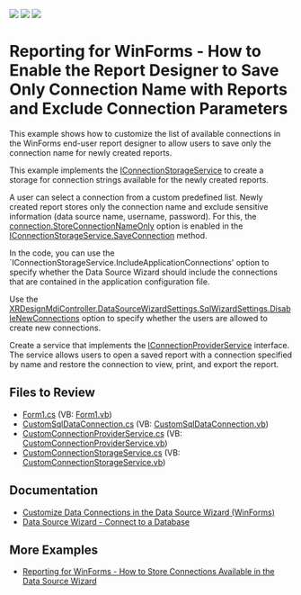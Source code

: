 <!-- default badges list -->
![](https://img.shields.io/endpoint?url=https://codecentral.devexpress.com/api/v1/VersionRange/230255468/23.2.3%2B)
[![](https://img.shields.io/badge/Open_in_DevExpress_Support_Center-FF7200?style=flat-square&logo=DevExpress&logoColor=white)](https://supportcenter.devexpress.com/ticket/details/T848384)
[![](https://img.shields.io/badge/📖_How_to_use_DevExpress_Examples-e9f6fc?style=flat-square)](https://docs.devexpress.com/GeneralInformation/403183)
<!-- default badges end -->
# Reporting for WinForms - How to Enable the Report Designer to Save Only Connection Name with Reports and Exclude Connection Parameters

This example shows how to customize the list of available connections in the WinForms end-user report designer to allow users to save only the connection name for newly created reports.

This example implements the [IConnectionStorageService](https://docs.devexpress.com/CoreLibraries/DevExpress.DataAccess.Wizard.Services.IConnectionStorageService) to create a storage for connection strings available for the newly created reports. 

A user can select a connection from a custom predefined list. Newly created report stores only the connection name and exclude sensitive information (data source name, username, password). For this, the [connection.StoreConnectionNameOnly](https://docs.devexpress.com/CoreLibraries/DevExpress.DataAccess.Wizard.Model.IDataConnection.StoreConnectionNameOnly) option is enabled in the [IConnectionStorageService.SaveConnection](https://docs.devexpress.com/CoreLibraries/DevExpress.DataAccess.Wizard.Services.IConnectionStorageService.SaveConnection(System.String-DevExpress.DataAccess.Wizard.Model.IDataConnection-System.Boolean)) method.

In the code, you can use the `IConnectionStorageService.IncludeApplicationConnections' option to specify whether the Data Source Wizard should include the connections that are contained in the application configuration file.

Use the [XRDesignMdiController.DataSourceWizardSettings.SqlWizardSettings.DisableNewConnections](https://docs.devexpress.com/CoreLibraries/DevExpress.DataAccess.UI.Wizard.SqlWizardSettings.DisableNewConnections) option to specify whether the users are allowed to create new connections. 

Create a service that implements the [IConnectionProviderService](https://docs.devexpress.com/CoreLibraries/DevExpress.DataAccess.Wizard.Services.IConnectionProviderService) interface. The service allows users to open a saved report with a connection specified by name and restore the connection to view, print, and export the report.

## Files to Review

* [Form1.cs](CS\ReportingEUDSaveReportWithoutConnectionParams\Form1.cs) (VB: [Form1.vb](VB\ReportingEUDSaveReportWithoutConnectionParams\Form1.vb))
* [CustomSqlDataConnection.cs](CS\ReportingEUDSaveReportWithoutConnectionParams\CustomSqlDataConnection.cs) (VB: [CustomSqlDataConnection.vb](VB\ReportingEUDSaveReportWithoutConnectionParams\CustomSqlDataConnection.vb))
* [CustomConnectionProviderService.cs](CS\ReportingEUDSaveReportWithoutConnectionParams\CustomConnectionProviderService.cs) (VB: [CustomConnectionProviderService.vb](VB\ReportingEUDSaveReportWithoutConnectionParams\CustomConnectionProviderService.vb))
* [CustomConnectionStorageService.cs](CS\ReportingEUDSaveReportWithoutConnectionParams\CustomConnectionStorageService.cs) (VB: [CustomConnectionStorageService.vb](VB\ReportingEUDSaveReportWithoutConnectionParams\CustomConnectionStorageService.vb))

## Documentation

* [Customize Data Connections in the Data Source Wizard (WinForms)](https://docs.devexpress.com/XtraReports/403352/desktop-reporting/winforms-reporting/end-user-report-designer-for-winforms/api-and-customization/customize-data-connections)
* [Data Source Wizard - Connect to a Database](https://docs.devexpress.com/XtraReports/4241/visual-studio-report-designer/data-source-wizard/connect-to-a-database)

## More Examples

* [Reporting for WinForms - How to Store Connections Available in the Data Source Wizard](https://github.com/DevExpress-Examples/reporting-winforms-wizard-data-connections)
